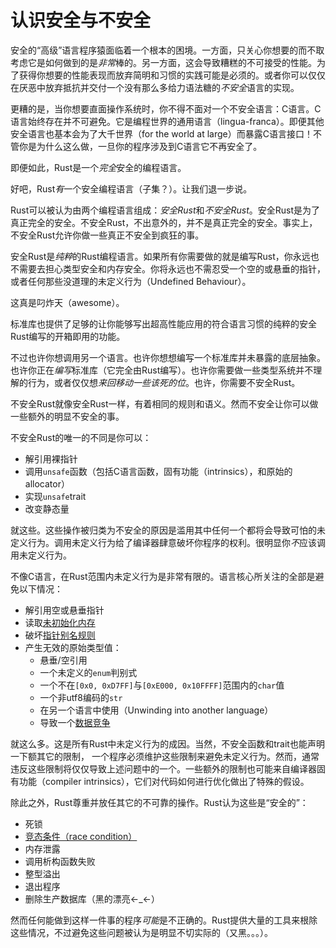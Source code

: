 # 认识安全与不安全

安全的“高级”语言程序猿面临着一个根本的困境。一方面，只关心你想要的而不取考虑它是如何做到的是*非常*棒的。另一方面，这会导致糟糕的不可接受的性能。为了获得你想要的性能表现而放弃简明和习惯的实践可能是必须的。或者你可以仅仅在厌恶中放弃抵抗并交付一个没有那么多给力语法糖的*不安全*语言的实现。

更糟的是，当你想要直面操作系统时，你不得不面对一个不安全语言：C语言。C语言始终存在并不可避免。它是编程世界的通用语言（lingua-franca）。即便其他安全语言也基本会为了大千世界（for the world at large）而暴露C语言接口！不管你是为什么这么做，一旦你的程序涉及到C语言它不再安全了。

即便如此，Rust是一个*完全*安全的编程语言。

好吧，Rust*有*一个安全编程语言（子集？）。让我们退一步说。

Rust可以被认为由两个编程语言组成：*安全Rust*和*不安全Rust*。安全Rust是为了真正完全的安全。不安全Rust，不出意外的，并不是真正完全的安全。事实上，不安全Rust允许你做一些真正不安全到疯狂的事。

安全Rust是*纯粹*的Rust编程语言。如果所有你需要做的就是编写Rust，你永远也不需要去担心类型安全和内存安全。你将永远也不需忍受一个空的或悬垂的指针，或者任何那些没道理的未定义行为（Undefined Behaviour）。

这真是叼炸天（awesome）。

标准库也提供了足够的让你能够写出超高性能应用的符合语言习惯的纯粹的安全Rust编写的开箱即用的功能。

不过也许你想调用另一个语言。也许你想想编写一个标准库并未暴露的底层抽象。也许你正在*编写*标准库（它完全由Rust编写）。也许你需要做一些类型系统并不理解的行为，或者仅仅想*来回移动一些该死的位*。也许，你需要不安全Rust。

不安全Rust就像安全Rust一样，有着相同的规则和语义。然而不安全让你可以做一些额外的明显不安全的事。

不安全Rust的唯一的不同是你可以：

* 解引用裸指针
* 调用`unsafe`函数（包括C语言函数，固有功能（intrinsics），和原始的allocator）
* 实现`unsafe`trait
* 改变静态量

就这些。这些操作被归类为不安全的原因是滥用其中任何一个都将会导致可怕的未定义行为。调用未定义行为给了编译器肆意破坏你程序的权利。很明显你*不*应该调用未定义行为。

不像C语言，在Rust范围内未定义行为是非常有限的。语言核心所关注的全部是避免以下情况：

* 解引用空或悬垂指针
* 读取[未初始化内存](https://doc.rust-lang.org/nightly/adv-book/uninitialized.html)
* 破坏[指针别名规则](https://doc.rust-lang.org/nightly/adv-book/references.html)
* 产生无效的原始类型值：
  * 悬垂/空引用
  * 一个未定义的`enum`判别式
  * 一个不在`[0x0, 0xD7FF]`与`[0xE000, 0x10FFFF]`范围内的`char`值
  * 一个非utf8编码的`str`
  * 在另一个语言中使用（Unwinding into another language）
  * 导致一个[数据竞争](https://doc.rust-lang.org/nightly/adv-book/races.html)

就这么多。这是所有Rust中未定义行为的成因。当然，不安全函数和trait也能声明一下额其它的限制， 一个程序必须维护这些限制来避免未定义行为。然而，通常违反这些限制将仅仅导致上述问题中的一个。一些额外的限制也可能来自编译器固有功能（compiler intrinsics），它们对代码如何进行优化做出了特殊的假设。

除此之外，Rust尊重并放任其它的不可靠的操作。Rust认为这些是“安全的”：

* 死锁
* [竞态条件（race condition）](https://doc.rust-lang.org/nightly/adv-book/races.html)
* 内存泄露
* 调用析构函数失败
* 整型溢出
* 退出程序
* 删除生产数据库（黑的漂亮←_←）

然而任何能做到这样一件事的程序*可能*是不正确的。Rust提供大量的工具来根除这些情况，不过避免这些问题被认为是明显不切实际的（又黑。。。）。
